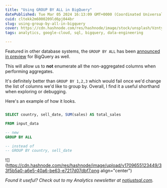 ```yaml
---
title: "Using GROUP BY ALL in BigQuery"
datePublished: Tue Mar 05 2024 16:13:09 GMT+0000 (Coordinated Universal Time)
cuid: cltekk2m6000209ld6pj044br
slug: using-group-by-all-in-bigquery
cover: https://cdn.hashnode.com/res/hashnode/image/stock/unsplash/Vznty-DJTIk/upload/8e32176093bbd49812614e6a0fe0f31c.jpeg
tags: analytics, google-cloud, sql, bigquery, data-engineering

---
```


Featured in other database systems, the `GROUP BY ALL` has been [announced in preview](https://cloud.google.com/bigquery/docs/release-notes#February_26_2024) for BigQuery as well.

This will allow us to **not** enumerate all the non-aggregated columns when performing aggregates.

It's definitely better than `GROUP BY 1,2,3` which would fail once we'd change the list of columns we'd like to group by. Overall, I find it a useful shorthand when exploring or debugging.

Here's an example of how it looks.

```sql

SELECT country, sell_date, SUM(sales) AS total_sales

FROM input_data

-- new
GROUP BY ALL

-- instead of
-- GROUP BY country, sell_date
```

![](https://cdn.hashnode.com/res/hashnode/image/upload/v1709655123449/33f5b5a0-a6e5-40a6-be63-e7217d07dbf7.png align="center")

*Found it useful? Check out to my Analytics newsletter at* [*notjustsql.com*](https://www.notjustsql.com)*.*